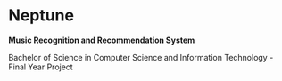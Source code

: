 # Neptune

**Music Recognition and Recommendation System**

Bachelor of Science in Computer Science and Information Technology - Final Year Project
